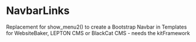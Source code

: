 NavbarLinks
===========

Replacement for show_menu2() to create a Bootstrap Navbar in Templates for WebsiteBaker, LEPTON CMS or BlackCat CMS - needs the kitFramework

